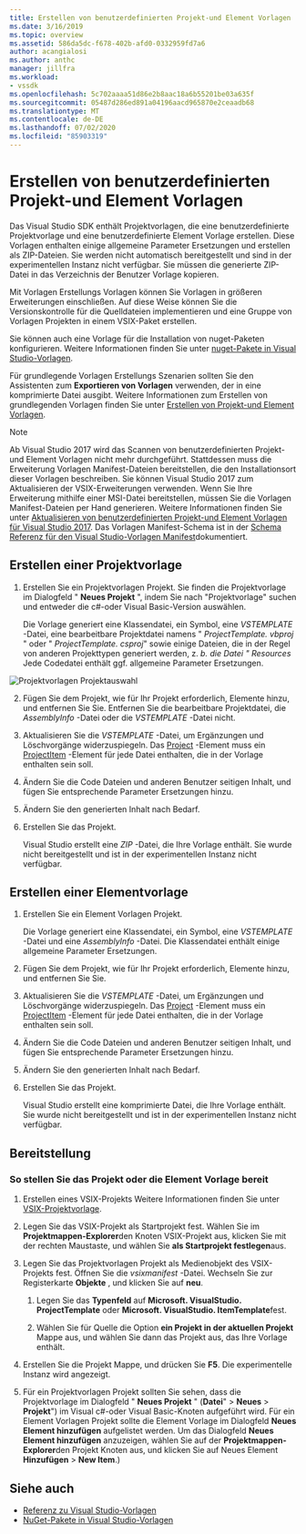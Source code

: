 ```yaml
---
title: Erstellen von benutzerdefinierten Projekt-und Element Vorlagen | Microsoft-Dokumentation
ms.date: 3/16/2019
ms.topic: overview
ms.assetid: 586da5dc-f678-402b-afd0-0332959fd7a6
author: acangialosi
ms.author: anthc
manager: jillfra
ms.workload:
- vssdk
ms.openlocfilehash: 5c702aaaa51d86e2b8aac18a6b55201be03a635f
ms.sourcegitcommit: 05487d286ed891a04196aacd965870e2ceaadb68
ms.translationtype: MT
ms.contentlocale: de-DE
ms.lasthandoff: 07/02/2020
ms.locfileid: "85903319"
---
```

# <a name="create-custom-project-and-item-templates"></a>Erstellen von benutzerdefinierten Projekt-und Element Vorlagen

Das Visual Studio SDK enthält Projektvorlagen, die eine benutzerdefinierte Projektvorlage und eine benutzerdefinierte Element Vorlage erstellen. Diese Vorlagen enthalten einige allgemeine Parameter Ersetzungen und erstellen als ZIP-Dateien. Sie werden nicht automatisch bereitgestellt und sind in der experimentellen Instanz nicht verfügbar. Sie müssen die generierte ZIP-Datei in das Verzeichnis der Benutzer Vorlage kopieren.

Mit Vorlagen Erstellungs Vorlagen können Sie Vorlagen in größeren Erweiterungen einschließen. Auf diese Weise können Sie die Versionskontrolle für die Quelldateien implementieren und eine Gruppe von Vorlagen Projekten in einem VSIX-Paket erstellen.

Sie können auch eine Vorlage für die Installation von nuget-Paketen konfigurieren. Weitere Informationen finden Sie unter [nuget-Pakete in Visual Studio-Vorlagen](/nuget/visual-studio-extensibility/visual-studio-templates).

Für grundlegende Vorlagen Erstellungs Szenarien sollten Sie den Assistenten zum **Exportieren von Vorlagen** verwenden, der in eine komprimierte Datei ausgibt. Weitere Informationen zum Erstellen von grundlegenden Vorlagen finden Sie unter [Erstellen von Projekt-und Element Vorlagen](../ide/creating-project-and-item-templates.md).

> [!NOTE]
> Ab Visual Studio 2017 wird das Scannen von benutzerdefinierten Projekt-und Element Vorlagen nicht mehr durchgeführt. Stattdessen muss die Erweiterung Vorlagen Manifest-Dateien bereitstellen, die den Installationsort dieser Vorlagen beschreiben. Sie können Visual Studio 2017 zum Aktualisieren der VSIX-Erweiterungen verwenden. Wenn Sie Ihre Erweiterung mithilfe einer MSI-Datei bereitstellen, müssen Sie die Vorlagen Manifest-Dateien per Hand generieren. Weitere Informationen finden Sie unter [Aktualisieren von benutzerdefinierten Projekt-und Element Vorlagen für Visual Studio 2017](../extensibility/upgrading-custom-project-and-item-templates-for-visual-studio-2017.md). Das Vorlagen Manifest-Schema ist in der [Schema Referenz für den Visual Studio-Vorlagen Manifest](../extensibility/visual-studio-template-manifest-schema-reference.md)dokumentiert.

## <a name="create-a-project-template"></a>Erstellen einer Projektvorlage

1. Erstellen Sie ein Projektvorlagen Projekt. Sie finden die Projektvorlage im Dialogfeld " **Neues Projekt** ", indem Sie nach "Projektvorlage" suchen und entweder die c#-oder Visual Basic-Version auswählen.

     Die Vorlage generiert eine Klassendatei, ein Symbol, eine *VSTEMPLATE* -Datei, eine bearbeitbare Projektdatei namens " *ProjectTemplate. vbproj* " oder " *ProjectTemplate. csproj*" sowie einige Dateien, die in der Regel von anderen Projekttypen generiert werden, z. *b.* *die Datei "* *Resources* Jede Codedatei enthält ggf. allgemeine Parameter Ersetzungen.

![Projektvorlagen Projektauswahl](media/project-template-selection.png)

2. Fügen Sie dem Projekt, wie für Ihr Projekt erforderlich, Elemente hinzu, und entfernen Sie Sie. Entfernen Sie die bearbeitbare Projektdatei, die *AssemblyInfo* -Datei oder die *VSTEMPLATE* -Datei nicht.

3. Aktualisieren Sie die *VSTEMPLATE* -Datei, um Ergänzungen und Löschvorgänge widerzuspiegeln. Das [Project](../extensibility/project-element-visual-studio-templates.md) -Element muss ein [ProjectItem](../extensibility/projectitem-element-visual-studio-item-templates.md) -Element für jede Datei enthalten, die in der Vorlage enthalten sein soll.

4. Ändern Sie die Code Dateien und anderen Benutzer seitigen Inhalt, und fügen Sie entsprechende Parameter Ersetzungen hinzu.

5. Ändern Sie den generierten Inhalt nach Bedarf.

6. Erstellen Sie das Projekt.

     Visual Studio erstellt eine *ZIP* -Datei, die Ihre Vorlage enthält. Sie wurde nicht bereitgestellt und ist in der experimentellen Instanz nicht verfügbar.

## <a name="create-an-item-template"></a>Erstellen einer Elementvorlage

1. Erstellen Sie ein Element Vorlagen Projekt.

     Die Vorlage generiert eine Klassendatei, ein Symbol, eine *VSTEMPLATE* -Datei und eine *AssemblyInfo* -Datei. Die Klassendatei enthält einige allgemeine Parameter Ersetzungen.

2. Fügen Sie dem Projekt, wie für Ihr Projekt erforderlich, Elemente hinzu, und entfernen Sie Sie.

3. Aktualisieren Sie die *VSTEMPLATE* -Datei, um Ergänzungen und Löschvorgänge widerzuspiegeln. Das [Project](../extensibility/project-element-visual-studio-templates.md) -Element muss ein [ProjectItem](../extensibility/projectitem-element-visual-studio-item-templates.md) -Element für jede Datei enthalten, die in der Vorlage enthalten sein soll.

4. Ändern Sie die Code Dateien und anderen Benutzer seitigen Inhalt, und fügen Sie entsprechende Parameter Ersetzungen hinzu.

5. Ändern Sie den generierten Inhalt nach Bedarf.

6. Erstellen Sie das Projekt.

     Visual Studio erstellt eine komprimierte Datei, die Ihre Vorlage enthält. Sie wurde nicht bereitgestellt und ist in der experimentellen Instanz nicht verfügbar.

## <a name="deployment"></a>Bereitstellung

### <a name="to-deploy-the-project-or-item-template"></a>So stellen Sie das Projekt oder die Element Vorlage bereit

1. Erstellen eines VSIX-Projekts Weitere Informationen finden Sie unter [VSIX-Projektvorlage](../extensibility/vsix-project-template.md).

2. Legen Sie das VSIX-Projekt als Startprojekt fest. Wählen Sie im **Projektmappen-Explorer**den Knoten VSIX-Projekt aus, klicken Sie mit der rechten Maustaste, und wählen Sie **als Startprojekt festlegen**aus.

3. Legen Sie das Projektvorlagen Projekt als Medienobjekt des VSIX-Projekts fest. Öffnen Sie die *vsixmanifest* -Datei. Wechseln Sie zur Registerkarte **Objekte** , und klicken Sie auf **neu**.

    1. Legen Sie das **Typenfeld** auf **Microsoft. VisualStudio. ProjectTemplate** oder **Microsoft. VisualStudio. ItemTemplate**fest.

    2. Wählen Sie für Quelle die Option **ein Projekt in der aktuellen Projekt** Mappe aus, und wählen Sie dann das Projekt aus, das Ihre Vorlage enthält.

4. Erstellen Sie die Projekt Mappe, und drücken Sie **F5**. Die experimentelle Instanz wird angezeigt.

5. Für ein Projektvorlagen Projekt sollten Sie sehen, dass die Projektvorlage im Dialogfeld " **Neues Projekt** " (**Datei**"  >  **Neues**  >  **Projekt**") im Visual c#-oder Visual Basic-Knoten aufgeführt wird. Für ein Element Vorlagen Projekt sollte die Element Vorlage im Dialogfeld **Neues Element hinzufügen** aufgelistet werden. Um das Dialogfeld **Neues Element hinzufügen** anzuzeigen, wählen Sie auf der **Projektmappen-Explorer**den Projekt Knoten aus, und klicken Sie auf Neues Element **Hinzufügen**  >  **New Item**.)

## <a name="see-also"></a>Siehe auch

- [Referenz zu Visual Studio-Vorlagen](../ide/creating-project-and-item-templates.md)
- [NuGet-Pakete in Visual Studio-Vorlagen](/nuget/visual-studio-extensibility/visual-studio-templates)
